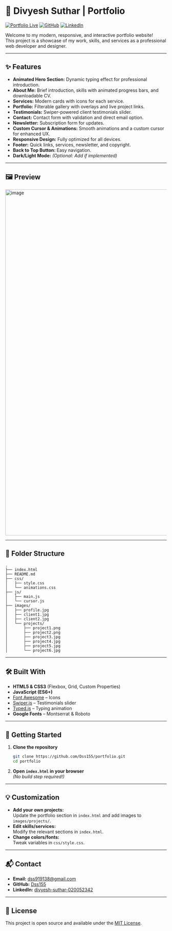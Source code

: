 # 🚀 Divyesh Suthar | Portfolio

[![Portfolio Live](https://img.shields.io/badge/Live%20Demo-Online-blue?style=for-the-badge&logo=google-chrome)](https://dss155.github.io/Portfolio/)
[![GitHub](https://img.shields.io/github/followers/Dss155?label=Follow&style=for-the-badge)](https://github.com/Dss155)
[![LinkedIn](https://img.shields.io/badge/LinkedIn-Connect-blue?style=for-the-badge&logo=linkedin)](https://www.linkedin.com/in/divyesh-suthar-020052342)

Welcome to my modern, responsive, and interactive portfolio website!  
This project is a showcase of my work, skills, and services as a professional web developer and designer.

---

## ✨ Features

- **Animated Hero Section:** Dynamic typing effect for professional introduction.
- **About Me:** Brief introduction, skills with animated progress bars, and downloadable CV.
- **Services:** Modern cards with icons for each service.
- **Portfolio:** Filterable gallery with overlays and live project links.
- **Testimonials:** Swiper-powered client testimonials slider.
- **Contact:** Contact form with validation and direct email option.
- **Newsletter:** Subscription form for updates.
- **Custom Cursor & Animations:** Smooth animations and a custom cursor for enhanced UX.
- **Responsive Design:** Fully optimized for all devices.
- **Footer:** Quick links, services, newsletter, and copyright.
- **Back to Top Button:** Easy navigation.
- **Dark/Light Mode:** *(Optional: Add if implemented)*

---

## 🖼️ Preview

<img width="1920" height="1080" alt="image" src="https://github.com/user-attachments/assets/19a691ad-a548-4ce4-97dd-4b6a24b73a39" />


---

## 📂 Folder Structure

```
.
├── index.html
├── README.md
├── css/
│   ├── style.css
│   └── animations.css
├── js/
│   ├── main.js
│   └── cursor.js
├── images/
│   ├── profile.jpg
│   ├── client1.jpg
│   ├── client2.jpg
│   └── projects/
│       ├── project1.png
│       ├── project2.png
│       ├── project3.jpg
│       ├── project4.jpg
│       ├── project5.jpg
│       └── project6.jpg
```

---

## 🛠️ Built With

- **HTML5 & CSS3** (Flexbox, Grid, Custom Properties)
- **JavaScript (ES6+)**
- [Font Awesome](https://fontawesome.com/) – Icons
- [Swiper.js](https://swiperjs.com/) – Testimonials slider
- [Typed.js](https://mattboldt.com/demos/typed-js/) – Typing animation
- **Google Fonts** – Montserrat & Roboto

---

## 🚦 Getting Started

1. **Clone the repository**
   ```bash
   git clone https://github.com/Dss155/portfolio.git
   cd portfolio
   ```
2. **Open `index.html` in your browser**  
   *(No build step required!)*

---

## 💡 Customization

- **Add your own projects:**  
  Update the portfolio section in `index.html` and add images to `images/projects/`.
- **Edit skills/services:**  
  Modify the relevant sections in `index.html`.
- **Change colors/fonts:**  
  Tweak variables in `css/style.css`.

---

## 📬 Contact

- **Email:** dss919138@gmail.com
- **GitHub:** [Dss155](https://github.com/Dss155)
- **LinkedIn:** [divyesh-suthar-020052342](https://www.linkedin.com/in/divyesh-suthar-020052342)

---

## 📝 License

This project is open source and available under the [MIT License](LICENSE).
